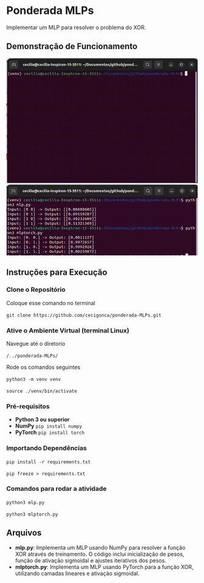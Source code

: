 # Ponderada MLPs
Implementar um MLP para resolver o problema do XOR.

## Demonstração de Funcionamento
![video de funcionamento](assets/ponderada-mlp.gif)
![predicoes](assets/predicoes.png)

## Instruções para Execução
### Clone o Repositório
Coloque esse comando no terminal

```git clone https://github.com/cecigonca/ponderada-MLPs.git```

### Ative o Ambiente Virtual (terminal Linux)
Navegue até o diretorio

```/../ponderada-MLPs/```

Rode os comandos seguintes

```python3 -m venv venv```

```source ./venv/bin/activate```

### Pré-requisitos
- **Python 3 ou superior**
- **NumPy** ```pip install numpy```
- **PyTorch** ```pip install torch```

### Importando Dependências

```pip install -r requirements.txt```

```pip freeze > requirements.txt```

### Comandos para rodar a atividade

```python3 mlp.py```

```python3 mlptorch.py```

## Arquivos
- **mlp.py**: Implementa um MLP usando NumPy para resolver a função XOR através de treinamento. O código inclui inicialização de pesos, função de ativação sigmoidal e ajustes iterativos dos pesos.
- **mlptorch.py**: Implementa um MLP usando PyTorch para a função XOR, utilizando camadas lineares e ativação sigmoidal. 